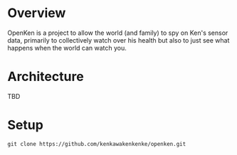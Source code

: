 # Overview

OpenKen is a project to allow the world (and family) to spy on Ken's sensor data, primarily to collectively watch over his health but also to just see what happens when the world can watch you.

# Architecture

TBD

# Setup

```
git clone https://github.com/kenkawakenkenke/openken.git
```
